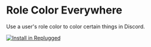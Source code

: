 # Role Color Everywhere

Use a user's role color to color certain things in Discord.

[![Install in Replugged](https://img.shields.io/badge/-Install%20in%20Replugged-blue?style=for-the-badge&logo=none)](https://replugged.dev/install?identifier=dev.albertp.RoleColorEverywhere)
